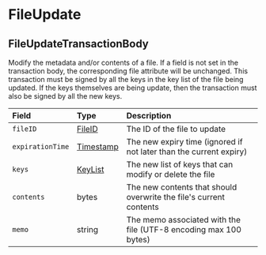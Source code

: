 # FileUpdate

## FileUpdateTransactionBody

Modify the metadata and/or contents of a file. If a field is not set in the transaction body, the corresponding file attribute will be unchanged. This transaction must be signed by all the keys in the key list of the file being updated. If the keys themselves are being update, then the transaction must also be signed by all the new keys.

| Field | Type | Description |
| :--- | :--- | :--- |
| `fileID` | [FileID](../basic-types/fileid.md) | The ID of the file to update |
| `expirationTime` | [Timestamp](../miscellaneous/timestamp.md#timestamp) | The new expiry time \(ignored if not later than the current expiry\) |
| `keys` | [KeyList](../basic-types/keylist.md) | The new list of keys that can modify or delete the file |
| `contents` | bytes | The new contents that should overwrite the file's current contents |
| `memo` | string | The memo associated with the file \(UTF-8 encoding max 100 bytes\) |

